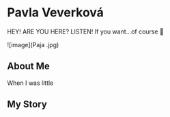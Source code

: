 # Pavla Veverková
HEY! ARE YOU HERE? LISTEN! 
If you want...of course 🦖

![image](Paja .jpg)

## About Me
When I was little

## My Story



